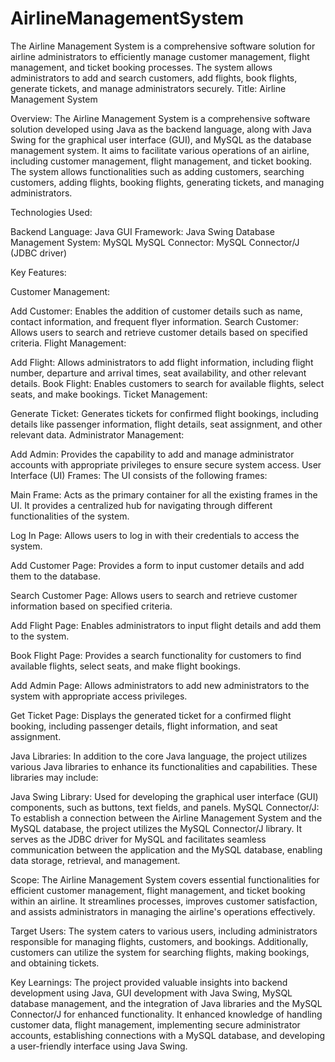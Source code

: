 # AirlineManagementSystem
The Airline Management System is a comprehensive software solution for airline administrators to efficiently manage customer management, flight management, and ticket booking processes.  The system allows administrators to add and search customers, add flights, book flights, generate tickets, and manage administrators securely.
Title: Airline Management System

Overview:
The Airline Management System is a comprehensive software solution developed using Java as the backend language, along with Java Swing for the graphical user interface (GUI), and MySQL as the database management system. It aims to facilitate various operations of an airline, including customer management, flight management, and ticket booking. The system allows functionalities such as adding customers, searching customers, adding flights, booking flights, generating tickets, and managing administrators.

Technologies Used:

Backend Language: Java
GUI Framework: Java Swing
Database Management System: MySQL
MySQL Connector: MySQL Connector/J (JDBC driver)

Key Features:

Customer Management:

Add Customer: Enables the addition of customer details such as name, contact information, and frequent flyer information.
Search Customer: Allows users to search and retrieve customer details based on specified criteria.
Flight Management:

Add Flight: Allows administrators to add flight information, including flight number, departure and arrival times, seat availability, and other relevant details.
Book Flight: Enables customers to search for available flights, select seats, and make bookings.
Ticket Management:

Generate Ticket: Generates tickets for confirmed flight bookings, including details like passenger information, flight details, seat assignment, and other relevant data.
Administrator Management:

Add Admin: Provides the capability to add and manage administrator accounts with appropriate privileges to ensure secure system access.
User Interface (UI) Frames:
The UI consists of the following frames:

Main Frame: Acts as the primary container for all the existing frames in the UI. It provides a centralized hub for navigating through different functionalities of the system.

Log In Page: Allows users to log in with their credentials to access the system.

Add Customer Page: Provides a form to input customer details and add them to the database.

Search Customer Page: Allows users to search and retrieve customer information based on specified criteria.

Add Flight Page: Enables administrators to input flight details and add them to the system.

Book Flight Page: Provides a search functionality for customers to find available flights, select seats, and make flight bookings.

Add Admin Page: Allows administrators to add new administrators to the system with appropriate access privileges.

Get Ticket Page: Displays the generated ticket for a confirmed flight booking, including passenger details, flight information, and seat assignment.

Java Libraries:
In addition to the core Java language, the project utilizes various Java libraries to enhance its functionalities and capabilities. These libraries may include:

Java Swing Library: Used for developing the graphical user interface (GUI) components, such as buttons, text fields, and panels.
MySQL Connector/J:
To establish a connection between the Airline Management System and the MySQL database, the project utilizes the MySQL Connector/J library. It serves as the JDBC driver for MySQL and facilitates seamless communication between the application and the MySQL database, enabling data storage, retrieval, and management.

Scope:
The Airline Management System covers essential functionalities for efficient customer management, flight management, and ticket booking within an airline. It streamlines processes, improves customer satisfaction, and assists administrators in managing the airline's operations effectively.

Target Users:
The system caters to various users, including administrators responsible for managing flights, customers, and bookings. Additionally, customers can utilize the system for searching flights, making bookings, and obtaining tickets.

Key Learnings:
The project provided valuable insights into backend development using Java, GUI development with Java Swing, MySQL database management, and the integration of Java libraries and the MySQL Connector/J for enhanced functionality. It enhanced knowledge of handling customer data, flight management, implementing secure administrator accounts, establishing connections with a MySQL database, and developing a user-friendly interface using Java Swing.
